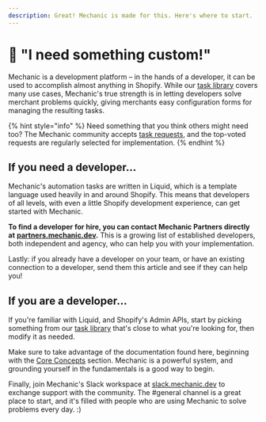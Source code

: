 ```yaml
---
description: Great! Mechanic is made for this. Here's where to start. :)
---
```


# 🙋 "I need something custom!"

Mechanic is a development platform – in the hands of a developer, it can be used to accomplish almost anything in Shopify. While our [task library](resources/task-library/) covers many use cases, Mechanic's true strength is in letting developers solve merchant problems quickly, giving merchants easy configuration forms for managing the resulting tasks.

{% hint style="info" %}
Need something that you think others might need too? The Mechanic community accepts [task requests](resources/task-library/requesting.md), and the top-voted requests are regularly selected for implementation.
{% endhint %}

## If you need a developer…

Mechanic's automation tasks are written in Liquid, which is a template language used heavily in and around Shopify. This means that developers of all levels, with even a little Shopify development experience, can get started with Mechanic.

**To find a developer for hire, you can contact Mechanic Partners directly at** [**partners.mechanic.dev**](https://partners.mechanic.dev/)**.** This is a growing list of established developers, both independent and agency, who can help you with your implementation.

Lastly: if you already have a developer on your team, or have an existing connection to a developer, send them this article and see if they can help you!

## If you are a developer…

If you're familiar with Liquid, and Shopify's Admin APIs, start by picking something from our [task library](resources/task-library/) that's close to what you're looking for, then modify it as needed.

Make sure to take advantage of the documentation found here, beginning with the [Core Concepts](broken-reference) section. Mechanic is a powerful system, and grounding yourself in the fundamentals is a good way to begin.

Finally, join Mechanic's Slack workspace at [slack.mechanic.dev](https://slack.mechanic.dev/) to exchange support with the community. The #general channel is a great place to start, and it's filled with people who are using Mechanic to solve problems every day. :)
